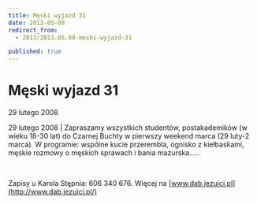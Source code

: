 ```yaml
---
title: Męski wyjazd 31
date: 2013-05-08
redirect_from: 
  - 2013/2013.05.08-meski-wyjazd-31

published: true
---
```




# Męski wyjazd 31

<time>29 lutego 2008</time>

29 lutego 2008 | Zapraszamy wszystkich studentów, postakademików (w wieku 18-30 lat) do Czarnej Buchty w pierwszy weekend marca (29 luty-2 marca). W programie: wspólne kucie przerembla, ognisko z kiełbaskami, męskie rozmowy o męskich sprawach i bania mazurska.....

&nbsp;

Zapisy u Karola Stępnia: 606 340 676. Więcej na [www.dab.jezuici.pl](http://www.dab.jezuici.pl/) 

<!--{{json:{"created_date":"2013-05-08 20:59:32","publish_down":"0000-00-00 00:00:00","id":"567"}}}-->